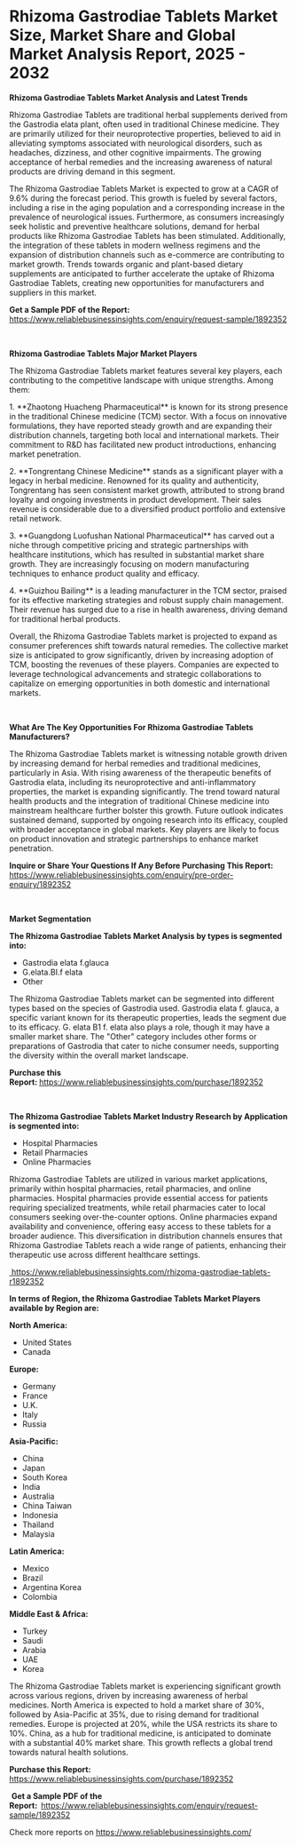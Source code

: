 <p><h1>Rhizoma Gastrodiae Tablets Market Size, Market Share and Global Market Analysis Report, 2025 - 2032</h1></p><p><strong>Rhizoma Gastrodiae Tablets Market Analysis and Latest Trends</strong></p>
<p><p>Rhizoma Gastrodiae Tablets are traditional herbal supplements derived from the Gastrodia elata plant, often used in traditional Chinese medicine. They are primarily utilized for their neuroprotective properties, believed to aid in alleviating symptoms associated with neurological disorders, such as headaches, dizziness, and other cognitive impairments. The growing acceptance of herbal remedies and the increasing awareness of natural products are driving demand in this segment.</p><p>The Rhizoma Gastrodiae Tablets Market is expected to grow at a CAGR of 9.6% during the forecast period. This growth is fueled by several factors, including a rise in the aging population and a corresponding increase in the prevalence of neurological issues. Furthermore, as consumers increasingly seek holistic and preventive healthcare solutions, demand for herbal products like Rhizoma Gastrodiae Tablets has been stimulated. Additionally, the integration of these tablets in modern wellness regimens and the expansion of distribution channels such as e-commerce are contributing to market growth. Trends towards organic and plant-based dietary supplements are anticipated to further accelerate the uptake of Rhizoma Gastrodiae Tablets, creating new opportunities for manufacturers and suppliers in this market.</p></p>
<p><strong>Get a Sample PDF of the Report:&nbsp;</strong> <a href="https://www.reliablebusinessinsights.com/enquiry/request-sample/1892352?utm_campaign=101&utm_medium=2&utm_source=Github&utm_content=ia&utm_term=14012025&utm_id=rhizoma-gastrodiae-tablets">https://www.reliablebusinessinsights.com/enquiry/request-sample/1892352</a></p>
<p>&nbsp;</p>
<p><strong>Rhizoma Gastrodiae Tablets Major Market Players</strong></p>
<p><p>The Rhizoma Gastrodiae Tablets market features several key players, each contributing to the competitive landscape with unique strengths. Among them:</p><p>1. **Zhaotong Huacheng Pharmaceutical** is known for its strong presence in the traditional Chinese medicine (TCM) sector. With a focus on innovative formulations, they have reported steady growth and are expanding their distribution channels, targeting both local and international markets. Their commitment to R&D has facilitated new product introductions, enhancing market penetration.</p><p>2. **Tongrentang Chinese Medicine** stands as a significant player with a legacy in herbal medicine. Renowned for its quality and authenticity, Tongrentang has seen consistent market growth, attributed to strong brand loyalty and ongoing investments in product development. Their sales revenue is considerable due to a diversified product portfolio and extensive retail network.</p><p>3. **Guangdong Luofushan National Pharmaceutical** has carved out a niche through competitive pricing and strategic partnerships with healthcare institutions, which has resulted in substantial market share growth. They are increasingly focusing on modern manufacturing techniques to enhance product quality and efficacy.</p><p>4. **Guizhou Bailing** is a leading manufacturer in the TCM sector, praised for its effective marketing strategies and robust supply chain management. Their revenue has surged due to a rise in health awareness, driving demand for traditional herbal products.</p><p>Overall, the Rhizoma Gastrodiae Tablets market is projected to expand as consumer preferences shift towards natural remedies. The collective market size is anticipated to grow significantly, driven by increasing adoption of TCM, boosting the revenues of these players. Companies are expected to leverage technological advancements and strategic collaborations to capitalize on emerging opportunities in both domestic and international markets.</p></p>
<p>&nbsp;</p>
<p><strong>What Are The Key Opportunities For Rhizoma Gastrodiae Tablets Manufacturers?</strong></p>
<p><p>The Rhizoma Gastrodiae Tablets market is witnessing notable growth driven by increasing demand for herbal remedies and traditional medicines, particularly in Asia. With rising awareness of the therapeutic benefits of Gastrodia elata, including its neuroprotective and anti-inflammatory properties, the market is expanding significantly. The trend toward natural health products and the integration of traditional Chinese medicine into mainstream healthcare further bolster this growth. Future outlook indicates sustained demand, supported by ongoing research into its efficacy, coupled with broader acceptance in global markets. Key players are likely to focus on product innovation and strategic partnerships to enhance market penetration.</p></p>
<p><strong>Inquire or Share Your Questions If Any Before Purchasing This Report:</strong> <a href="https://www.reliablebusinessinsights.com/enquiry/pre-order-enquiry/1892352?utm_campaign=101&utm_medium=2&utm_source=Github&utm_content=ia&utm_term=14012025&utm_id=rhizoma-gastrodiae-tablets">https://www.reliablebusinessinsights.com/enquiry/pre-order-enquiry/1892352</a></p>
<p>&nbsp;</p>
<p><strong>Market Segmentation</strong></p>
<p><strong>The Rhizoma Gastrodiae Tablets Market Analysis by types is segmented into:</strong></p>
<p><ul><li>Gastrodia elata f.glauca</li><li>G.elata.BI.f elata</li><li>Other</li></ul></p>
<p><p>The Rhizoma Gastrodiae Tablets market can be segmented into different types based on the species of Gastrodia used. Gastrodia elata f. glauca, a specific variant known for its therapeutic properties, leads the segment due to its efficacy. G. elata B1 f. elata also plays a role, though it may have a smaller market share. The "Other" category includes other forms or preparations of Gastrodia that cater to niche consumer needs, supporting the diversity within the overall market landscape.</p></p>
<p><strong>Purchase this Report:&nbsp;</strong><a href="https://www.reliablebusinessinsights.com/purchase/1892352?utm_campaign=101&utm_medium=2&utm_source=Github&utm_content=ia&utm_term=14012025&utm_id=rhizoma-gastrodiae-tablets">https://www.reliablebusinessinsights.com/purchase/1892352</a></p>
<p>&nbsp;</p>
<p><strong>The Rhizoma Gastrodiae Tablets Market Industry Research by Application is segmented into:</strong></p>
<p><ul><li>Hospital Pharmacies</li><li>Retail Pharmacies</li><li>Online Pharmacies</li></ul></p>
<p><p>Rhizoma Gastrodiae Tablets are utilized in various market applications, primarily within hospital pharmacies, retail pharmacies, and online pharmacies. Hospital pharmacies provide essential access for patients requiring specialized treatments, while retail pharmacies cater to local consumers seeking over-the-counter options. Online pharmacies expand availability and convenience, offering easy access to these tablets for a broader audience. This diversification in distribution channels ensures that Rhizoma Gastrodiae Tablets reach a wide range of patients, enhancing their therapeutic use across different healthcare settings.</p></p>
<p><a href="https://www.reliablebusinessinsights.com/rhizoma-gastrodiae-tablets-r1892352?utm_campaign=101&utm_medium=2&utm_source=Github&utm_content=ia&utm_term=14012025&utm_id=rhizoma-gastrodiae-tablets">&nbsp;https://www.reliablebusinessinsights.com/rhizoma-gastrodiae-tablets-r1892352</a></p>
<p><strong>In terms of Region, the Rhizoma Gastrodiae Tablets Market Players available by Region are:</strong></p>
<p>
    <p> <strong> North America: </strong>
        <ul>
            <li>United States</li>
            <li>Canada</li>
        </ul>
        </p> 
    <p> <strong> Europe: </strong>
        <ul>
            <li>Germany</li>
            <li>France</li>
            <li>U.K.</li>
            <li>Italy</li>
            <li>Russia</li>
        </ul>
        </p> 
    <p> <strong> Asia-Pacific: </strong>
        <ul>
            <li>China</li>
            <li>Japan</li>
            <li>South Korea</li>
            <li>India</li>
            <li>Australia</li>
            <li>China Taiwan</li>
            <li>Indonesia</li>
            <li>Thailand</li>
            <li>Malaysia</li>
        </ul>
        </p> 
    <p> <strong> Latin America: </strong>
        <ul>
            <li>Mexico</li>
            <li>Brazil</li>
            <li>Argentina Korea</li>
            <li>Colombia</li>
        </ul>
        </p> 
    <p> <strong> Middle East & Africa: </strong>
        <ul>
            <li>Turkey</li>
            <li>Saudi</li>
            <li>Arabia</li>
            <li>UAE</li>
            <li>Korea</li>
        </ul>
    </p>
    </p>
<p><p>The Rhizoma Gastrodiae Tablets market is experiencing significant growth across various regions, driven by increasing awareness of herbal medicines. North America is expected to hold a market share of 30%, followed by Asia-Pacific at 35%, due to rising demand for traditional remedies. Europe is projected at 20%, while the USA restricts its share to 10%. China, as a hub for traditional medicine, is anticipated to dominate with a substantial 40% market share. This growth reflects a global trend towards natural health solutions.</p></p>
<p><strong>Purchase this Report: </strong><a href="https://www.reliablebusinessinsights.com/purchase/1892352?utm_campaign=101&utm_medium=2&utm_source=Github&utm_content=ia&utm_term=14012025&utm_id=rhizoma-gastrodiae-tablets">https://www.reliablebusinessinsights.com/purchase/1892352</a></p>
<p>&nbsp;<strong>Get a Sample PDF of the Report:&nbsp;&nbsp;</strong><a href="https://www.reliablebusinessinsights.com/enquiry/request-sample/1892352?utm_campaign=101&utm_medium=2&utm_source=Github&utm_content=ia&utm_term=14012025&utm_id=rhizoma-gastrodiae-tablets">https://www.reliablebusinessinsights.com/enquiry/request-sample/1892352</a></p>
<p><strong></strong></p>
<p>Check more reports on <a href="https://www.reliablebusinessinsights.com/?utm_campaign=101&utm_medium=2&utm_source=Github&utm_content=ia&utm_term=14012025&utm_id=rhizoma-gastrodiae-tablets">https://www.reliablebusinessinsights.com/</a></p>